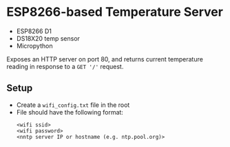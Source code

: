 # ESP8266-based Temperature Server

* ESP8266 D1
* DS18X20 temp sensor
* Micropython

Exposes an HTTP server on port 80, and returns current temperature reading in response to a `GET '/'` request.

## Setup

* Create a `wifi_config.txt` file in the root
* File should have the following format:
  ```
  <wifi ssid>
  <wifi password>
  <nntp server IP or hostname (e.g. ntp.pool.org)>
  ```